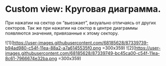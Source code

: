 # Custom view: Круговая диаграмма.
При нажатии на сектор он “выезжает”, визуально отличаясь от других секторов. Так же при нажатии на сектор в центре диаграммы появляются значения, привязанные к этому сектору.

![1](https://user-images.githubusercontent.com/68185628/87339739-b94ad980-c54f-11ea-88a2-a7a6145535f0.png =300x359)
![2](https://user-images.githubusercontent.com/68185628/87339749-bc45ca00-c54f-11ea-8c61-7966674e32ba.png =300x359)

